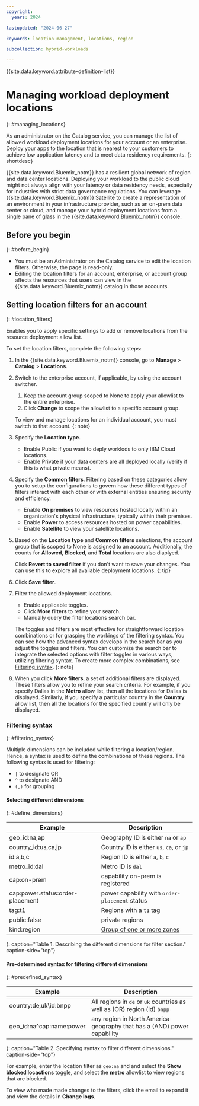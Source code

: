 ```yaml
---
copyright:
  years: 2024

lastupdated: "2024-06-27"

keywords: location management, locations, region

subcollection: hybrid-workloads

---
```


{{site.data.keyword.attribute-definition-list}}


# Managing workload deployment locations
{: #managing_locations}

As an administrator on the Catalog service, you can manage the list of allowed workload deployment locations for your account or an enterprise. Deploy your apps to the location that is nearest to your customers to achieve low application latency and to meet data residency requirements.
{: shortdesc}

{{site.data.keyword.Bluemix_notm}} has a resilient global network of region and data center locations. Deploying your workload to the public cloud might not always align with your latency or data residency needs, especially for industries with strict data governance regulations. You can leverage {{site.data.keyword.Bluemix_notm}} Satellite to create a representation of an environment in your infrastructure provider, such as an on-prem data center or cloud, and manage your hybrid deployment locations from a single pane of glass in the {{site.data.keyword.Bluemix_notm}} console.

## Before you begin
{: #before_begin}

- You must be an Administrator on the Catalog service to edit the location filters. Otherwise, the page is read-only.
- Editing the location filters for an account, enterprise, or account group affects the resources that users can view in the {{site.data.keyword.Bluemix_notm}} catalog in those accounts.

## Setting location filters for an account
{: #location_filters}

Enables you to apply specific settings to add or remove locations from the resource deployment allow list. 

To set the location filters, complete the following steps:

1. In the {{site.data.keyword.Bluemix_notm}} console, go to **Manage** > **Catalog** > **Locations**.
1. Switch to the enterprise account, if applicable, by using the account switcher.
   1. Keep the account group scoped to None to apply your allowlist to the entire enterprise.
   1. Click **Change** to scope the allowlist to a specific account group.

   To view and manage locations for an individual account, you must switch to that account.
   {: note}

1. Specify the **Location type**.
   - Enable Public if you want to deply worklods to only IBM Cloud locations.
   - Enable Private if your data centers are all deployed locally (verify if this is what private means).
1. Specify the **Common filters**. Filtering based on these categories allow you to setup the configurations to govern how these different types of filters interact with each other or with external entities ensuring security and efficiency.  
   - Enable **On premises** to view resources hosted locally within an organization's physical infrastructure, typically within their premises.
   - Enable **Power** to access resources hosted on power capabilities. 
   - Enable **Satellite** to view your satellite locations. 
1. Based on the **Location type** and **Common filters** selections, the account group that is scoped to None is assigned to an account. Additionally, the counts for **Allowed**, **Blocked**, and **Total** locations are also diaplyed.

   Click **Revert to saved filter** if you don't want to save your changes. You can use this to explore all available deployment locations.
   {: tip}

1. Click **Save filter**.

1. Filter the allowed deployment locations.
   * Enable applicable toggles.
   * Click **More filters** to refine your search.
   * Manually query the filter locations search bar.

   The toggles and filters are most effective for straightforward location combinations or for grasping the workings of the filtering syntax. You can see how the advanced syntax develops in the search bar as you adjust the toggles and filters. You can customize the search bar to integrate the selected options with filter toggles in various ways, utilizing filtering syntax. To create more complex combinations, see [Filtering syntax](/docs-draft/hybrid-workloads?topic=hybrid-workloads-managing_locations#filtering_syntax).
   {: note}

1. When you click **More filters**, a set of additional filters are displayed. These filters allow you to refine your search criteria. 
   For example, if you specify Dallas in the **Metro** allow list, then all the locations for Dallas is displayed. Similarly, if you specify a particular country in the **Country** allow list, then all the locations for the specified country will only be displayed.

### Filtering syntax
{: #filtering_syntax}

Multiple dimensions can be included while filtering a location/region. Hence, a syntax is used to define the combinations of these regions. The following syntax is used for filtering:
* `|` to designate OR
* `^` to designate AND
* `(,)` for grouping

#### Selecting different dimensions
{: #define_dimensions}

| Example                          | Description                                    |
|----------------------------------|------------------------------------------------|
| geo_id:na,ap                     | Geography ID is either `na` or `ap`            |
| country_id:us,ca,jp              | Country ID is either `us`, `ca`, or `jp`       |
| id:a,b,c                         | Region ID is either `a`, `b`, `c`              |
| metro_id:dal                     | Metro ID is `dal`                              |
| cap:on-prem                      | capability on-prem is registered               |
| cap:power.status:order-placement | power capability with `order-placement` status |
| tag:t1                           | Regions with a `t1` tag                        |
| public:false                     | private regions                                |
| kind:region                      | [Group of one or more zones](/docs/overview?topic=overview-locations#table-mzr)|
{: caption="Table 1. Describing the different dimensions for filter section." caption-side="top"}

#### Pre-determined syntax for filtering different dimensions
{: #predefined_syntax}


| Example                  | Description                                                             |
|--------------------------|-------------------------------------------------------------------------|
| country:de,uk\id:bnpp    | All regions in `de` or `uk` countries as well as (OR) region (id) `bnpp`|
| geo_id:na^cap:name:power | any region in North America geography that has a (AND) power capability |
{: caption="Table 2. Specifying syntax to filter different dimensions." caption-side="top"}

For example, enter the location filter as `geo:na` and and select the **Show blocked locactions** toggle, and select the **metro** allowlist to view regions that are blocked.

To view who made made changes to the filters, click the email to expand it and view the details in **Change logs**.
